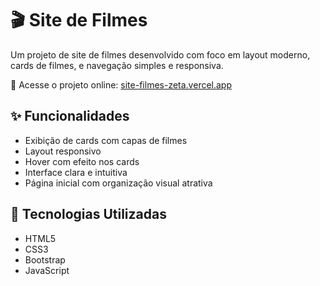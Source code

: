 # 🎬 Site de Filmes

Um projeto de site de filmes desenvolvido com foco em layout moderno, cards de filmes, e navegação simples e responsiva.

🔗 Acesse o projeto online: [site-filmes-zeta.vercel.app](https://site-filmes-zeta.vercel.app/)

## ✨ Funcionalidades

- Exibição de cards com capas de filmes
- Layout responsivo
- Hover com efeito nos cards
- Interface clara e intuitiva
- Página inicial com organização visual atrativa

## 🚀 Tecnologias Utilizadas

- HTML5
- CSS3
- Bootstrap
- JavaScript


